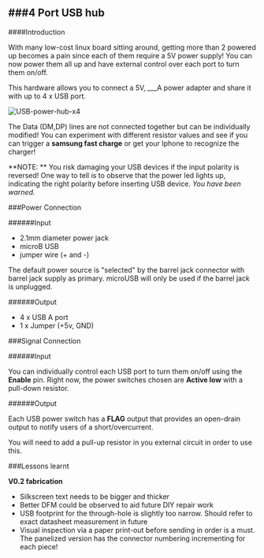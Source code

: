 ###4 Port USB hub
----------

####Introduction

With many low-cost linux board sitting around, getting more than 2 powered up becomes a pain since each of them require a 5V power supply! You can now power them all up and have external control over each port to turn them on/off.

This hardware allows you to connect a 5V, ___A power adapter and share it with up to 4 x USB port.

![USB-power-hub-x4](/Images/USB-Power-Hub-x4.JPG)

The Data (DM,DP) lines are not connected together but can be individually modified!  You can experiment with different resistor values and see if you can trigger a **samsung fast charge** or get your Iphone to recognize the charger!

**NOTE: ** You risk damaging your USB devices if the input polarity is reversed! One way to tell is to observe that the power led lights up, indicating the right polarity before inserting USB device. *You have been warned.*

###Power Connection

######Input
- 2.1mm diameter power jack
- microB USB
- jumper wire (+ and -)

The default power source is "selected" by the barrel jack connector with barrel jack supply as primary. microUSB will only be used if the barrel jack is unplugged.

######Output
- 4 x USB A port
- 1 x Jumper (+5v, GND)

###Signal Connection

######Input

You can individually control each USB port to turn them on/off using the **Enable** pin. Right now, the power switches chosen are **Active low** with a pull-down resistor.

######Output

Each USB power switch has a **FLAG** output that provides an open-drain output to notify users of a short/overcurrent.

You will need to add a pull-up resistor in you external circuit in order to use this.

###Lessons learnt

**V0.2 fabrication**
- Silkscreen text needs to be bigger and thicker
- Better DFM could be observed to aid future DIY repair work
- USB footprint for the through-hole is slightly too narrow. Should refer to exact datasheet measurement in future
- Visual inspection via a paper print-out before sending in order is a must. The panelized version has the connector numbering incrementing for each piece!
